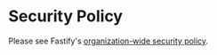 # Security Policy

Please see Fastify's [organization-wide security policy](https://github.com/fastify/.github/blob/main/SECURITY.md).